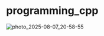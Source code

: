 # programming_cpp

![photo_2025-08-07_20-58-55](https://github.com/user-attachments/assets/e9358a28-0856-491c-9597-2dd28b0f3a0f)
